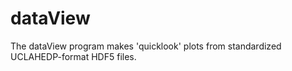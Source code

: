 # dataView
The dataView program makes 'quicklook' plots from standardized UCLAHEDP-format HDF5 files.
